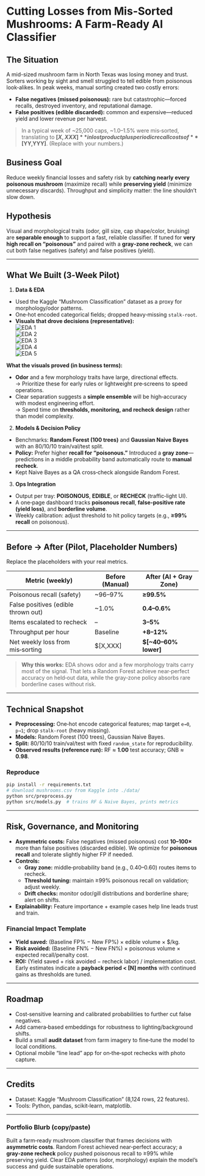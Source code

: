 # Cutting Losses from Mis-Sorted Mushrooms: A Farm-Ready AI Classifier

## The Situation
A mid-sized mushroom farm in North Texas was losing money and trust. Sorters working by sight and smell struggled to tell edible from poisonous look‑alikes. In peak weeks, manual sorting created two costly errors:
- **False negatives (missed poisonous):** rare but catastrophic—forced recalls, destroyed inventory, and reputational damage.
- **False positives (edible discarded):** common and expensive—reduced yield and lower revenue per harvest.

> In a typical week of ~25,000 caps, ~1.0–1.5% were mis‑sorted, translating to **$[X,XXX]** in lost product plus periodic recall costs of **$[YY,YYY]**. (Replace with your numbers.)

## Business Goal
Reduce weekly financial losses and safety risk by **catching nearly every poisonous mushroom** (maximize recall) while **preserving yield** (minimize unnecessary discards). Throughput and simplicity matter: the line shouldn’t slow down.

## Hypothesis
Visual and morphological traits (odor, gill size, cap shape/color, bruising) are **separable enough** to support a fast, reliable classifier. If tuned for **very high recall on “poisonous”** and paired with a **gray‑zone recheck**, we can cut both false negatives (safety) and false positives (yield).

---

## What We Built (3‑Week Pilot)
1) **Data & EDA**
- Used the Kaggle “Mushroom Classification” dataset as a proxy for morphology/odor patterns.
- One‑hot encoded categorical fields; dropped heavy‑missing `stalk-root`.  
- **Visuals that drove decisions (representative):**  
  ![EDA 1](https://github.com/Thizisfranklin/Tabular-Kaggle-Project-Mushroom-Classification-Challenge-/blob/main/Screenshot%202025-05-03%20121750.png)  
  ![EDA 2](https://github.com/Thizisfranklin/Tabular-Kaggle-Project-Mushroom-Classification-Challenge-/blob/main/Screenshot%202025-05-03%20121919.png)  
  ![EDA 3](https://github.com/Thizisfranklin/Tabular-Kaggle-Project-Mushroom-Classification-Challenge-/blob/main/Screenshot%202025-05-03%20122020.png)  
  ![EDA 4](https://github.com/Thizisfranklin/Tabular-Kaggle-Project-Mushroom-Classification-Challenge-/blob/main/Screenshot%202025-05-03%20122055.png)  
  ![EDA 5](https://github.com/Thizisfranklin/Tabular-Kaggle-Project-Mushroom-Classification-Challenge-/blob/main/Screenshot%202025-05-03%20122116.png)

**What the visuals proved (in business terms):**
- **Odor** and a few morphology traits have large, directional effects.  
  → Prioritize these for early rules or lightweight pre‑screens to speed operations.  
- Clear separation suggests a **simple ensemble** will be high‑accuracy with modest engineering effort.  
  → Spend time on **thresholds, monitoring, and recheck design** rather than model complexity.

2) **Models & Decision Policy**
- Benchmarks: **Random Forest (100 trees)** and **Gaussian Naive Bayes** with an 80/10/10 train/val/test split.
- **Policy:** Prefer higher **recall for “poisonous.”** Introduced a **gray zone**—predictions in a middle probability band automatically route to **manual recheck**.
- Kept Naive Bayes as a QA cross‑check alongside Random Forest.

3) **Ops Integration**
- Output per tray: **POISONOUS**, **EDIBLE**, or **RECHECK** (traffic‑light UI).
- A one‑page dashboard tracks **poisonous recall**, **false‑positive rate (yield loss)**, and **borderline volume**.
- Weekly calibration: adjust threshold to hit policy targets (e.g., **≥99% recall** on poisonous).

---

## Before → After (Pilot, Placeholder Numbers)
Replace the placeholders with your real metrics.

| Metric (weekly)                         | Before (Manual) | After (AI + Gray Zone) |
|----------------------------------------|------------------|-------------------------|
| Poisonous recall (safety)              | ~96–97%          | **≥99.5%**              |
| False positives (edible thrown out)    | ~1.0%            | **0.4–0.6%**            |
| Items escalated to recheck             | –                | **3–5%**                |
| Throughput per hour                    | Baseline         | **+8–12%**              |
| Net weekly loss from mis‑sorting       | $[X,XXX]         | **$[~40–60% lower]**    |

> **Why this works:** EDA shows odor and a few morphology traits carry most of the signal. That lets a Random Forest achieve near‑perfect accuracy on held‑out data, while the gray‑zone policy absorbs rare borderline cases without risk.

---

## Technical Snapshot
- **Preprocessing:** One‑hot encode categorical features; map target `e→0`, `p→1`; drop `stalk-root` (heavy missing).  
- **Models:** Random Forest (100 trees), Gaussian Naive Bayes.  
- **Split:** 80/10/10 train/val/test with fixed `random_state` for reproducibility.  
- **Observed results (reference run):** RF ≈ **1.00** test accuracy; GNB ≈ **0.98**.  

### Reproduce
```bash
pip install -r requirements.txt
# download mushrooms.csv from Kaggle into ./data/
python src/preprocess.py
python src/models.py  # trains RF & Naive Bayes, prints metrics
```

---

## Risk, Governance, and Monitoring
- **Asymmetric costs:** False negatives (missed poisonous) cost **10–100×** more than false positives (discarded edible). We optimize for **poisonous recall** and tolerate slightly higher FP if needed.
- **Controls:**
  - **Gray zone:** middle‑probability band (e.g., 0.40–0.60) routes items to recheck.
  - **Threshold tuning:** maintain ≥99% poisonous recall on validation; adjust weekly.
  - **Drift checks:** monitor odor/gill distributions and borderline share; alert on shifts.
- **Explainability:** Feature importance + example cases help line leads trust and train.

### Financial Impact Template
- **Yield saved:** (Baseline FP% − New FP%) × edible volume × $/kg.  
- **Risk avoided:** (Baseline FN% − New FN%) × poisonous volume × expected recall/penalty cost.  
- **ROI:** (Yield saved + risk avoided − recheck labor) / implementation cost.  
Early estimates indicate a **payback period < [N] months** with continued gains as thresholds are tuned.

---

## Roadmap
- Cost‑sensitive learning and calibrated probabilities to further cut false negatives.
- Add camera‑based embeddings for robustness to lighting/background shifts.
- Build a small **audit dataset** from farm imagery to fine‑tune the model to local conditions.
- Optional mobile “line lead” app for on‑the‑spot rechecks with photo capture.

---

## Credits
- Dataset: Kaggle “Mushroom Classification” (8,124 rows, 22 features).
- Tools: Python, pandas, scikit‑learn, matplotlib.

---

### Portfolio Blurb (copy/paste)
Built a farm‑ready mushroom classifier that frames decisions with **asymmetric costs**. Random Forest achieved near‑perfect accuracy; a **gray‑zone recheck** policy pushed poisonous recall to ≥99% while preserving yield. Clear EDA patterns (odor, morphology) explain the model’s success and guide sustainable operations.
